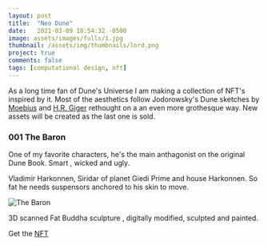 ```yaml
---
layout: post
title:  "Neo Dune"
date:   2021-03-09 18:54:32 -0500
image: assets/images/fulls/1.jpg
thumbnail: /assets/img/thumbnails/lord.png
project: true
comments: false
tags: [computational design, nft]
---
```


As a long time fan of Dune's Universe I am making a collection of NFT's  inspired by it. Most of the aesthetics follow Jodorowsky's Dune sketches by [Moebius](https://www.heavymetal.com/news/moebius-concept-art-jodorowsky-dune-characters/) and [H.R. Giger](https://www.duneinfo.com/unseen/hr-giger) rethought on a an even more grothesque way. New assets will be created as the last one is sold.

### 001 The Baron 

One of my favorite characters, he's the main anthagonist on the original Dune Book. Smart , wicked and ugly. 

Vladimir  Harkonnen, Siridar of planet Giedi Prime and house Harkonnen. So fat he needs suspensors anchored to his skin to move.

![The Baron](/assets/img/lordvlad.gif)

3D scanned Fat Buddha sculpture , digitally modified, sculpted and painted. 

Get the [NFT](https://rarible.com/token/0xd07dc4262bcdbf85190c01c996b4c06a461d2430:397940:0x5d2d11406e2cd45bfcd44cb2051708b51a00923fm)


 

